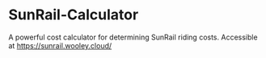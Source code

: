 SunRail-Calculator
==================

A powerful cost calculator for determining SunRail riding costs. Accessible at https://sunrail.wooley.cloud/

